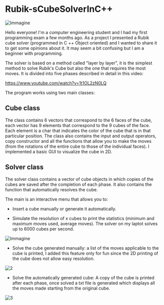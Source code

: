 # Rubik-sCubeSolverInC++

![Immagine](https://user-images.githubusercontent.com/56454542/176896577-96192091-1e7f-4408-af98-892f6b2f211a.png)

Hello everyone!
I'm a computer engineering student and I had my first programming exam a few months ago. 
As a project I presented a Rubik cube solver (programmed in C ++ Object oriented) and I wanted to share it to get some opinions about it.
It may seem a bit confusing but I am a beginner with programming.

The solver is based on a method called "layer by layer", it is the simplest method to solve Rubik's Cube but also the one that requires the most moves.
It is divided into five phases described in detail in this video:

https://www.youtube.com/watch?v=1t1OL2zN0LQ

The program works using two main classes:

## Cube class

The class contains 6 vectors that correspond to the 6 faces of the cube, each vector has 9 elements that correspond to the 9 cubes of the face. 
Each element is a char that indicates the color of the cube that is in that particular position.
The class also contains the input and output operators, copy constructor and all the functions that allow you to make the moves (from the rotations of the entire cube to those of the individual faces). I implemented a basic GUI to visualize the cube in 2D.

## Solver class
The solver class contains a vector of cube objects in which copies of the cubes are saved after the completion of each phase.
It also contains the function that automatically resolves the cube.

The main is an interactive menu that allows you to:

- Insert a cube manually or generate it automatically.

- Simulate the resolution of x cubes to print the statistics (minimum and maximum moves used, average moves). The solver on my laptot solves up to 6000 cubes per second.

![Immagine](https://user-images.githubusercontent.com/56454542/176928167-c27da01c-49e2-41f6-929f-2011c977dd8f.png)

- Solve the cube generated manually: a list of the moves applicable to the cube is printed, I added this feature only for fun since the 2D printing of the cube does not allow easy resolution.

![2](https://user-images.githubusercontent.com/56454542/176928509-951bf091-4f11-40ca-9de8-4801adfd35ee.png)


- Solve the automatically generated cube: A copy of the cube is printed after each phase, once solved a txt file is generated which displays all the moves made starting from the original cube.

![3](https://user-images.githubusercontent.com/56454542/176928767-a2770b74-ae9a-40ba-b226-92abbae50e4d.png)

